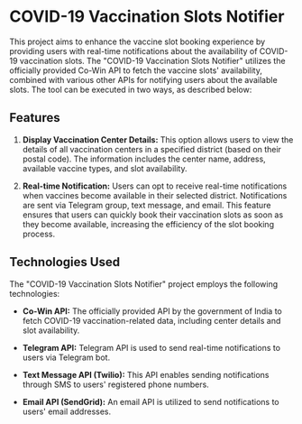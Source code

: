 # COVID-19 Vaccination Slots Notifier

This project aims to enhance the vaccine slot booking experience by providing users with real-time notifications about the availability of COVID-19 vaccination slots. The "COVID-19 Vaccination Slots Notifier" utilizes the officially provided Co-Win API to fetch the vaccine slots' availability, combined with various other APIs for notifying users about the available slots. The tool can be executed in two ways, as described below:

## Features

1. **Display Vaccination Center Details:** This option allows users to view the details of all vaccination centers in a specified district (based on their postal code). The information includes the center name, address, available vaccine types, and slot availability.

2. **Real-time Notification:** Users can opt to receive real-time notifications when vaccines become available in their selected district. Notifications are sent via Telegram group, text message, and email. This feature ensures that users can quickly book their vaccination slots as soon as they become available, increasing the efficiency of the slot booking process.

## Technologies Used

The "COVID-19 Vaccination Slots Notifier" project employs the following technologies:

- **Co-Win API:** The officially provided API by the government of India to fetch COVID-19 vaccination-related data, including center details and slot availability.

- **Telegram API:** Telegram API is used to send real-time notifications to users via Telegram bot.

- **Text Message API (Twilio):** This API enables sending notifications through SMS to users' registered phone numbers.

- **Email API (SendGrid):** An email API is utilized to send notifications to users' email addresses.

